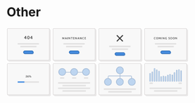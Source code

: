 # Other
<img style="width:100px;display:inline-block;" src="../images/layouts/other_01.png" alt="Other 01" />
<img style="width:100px;display:inline-block;" src="../images/layouts/other_02.png" alt="Other 02" />
<img style="width:100px;display:inline-block;" src="../images/layouts/other_03.png" alt="Other 03" />
<img style="width:100px;display:inline-block;" src="../images/layouts/other_04.png" alt="Other 04" />
<img style="width:100px;display:inline-block;" src="../images/layouts/other_05.png" alt="Other 05" />
<img style="width:100px;display:inline-block;" src="../images/layouts/other_06.png" alt="Other 06" />
<img style="width:100px;display:inline-block;" src="../images/layouts/other_07.png" alt="Other 07" />
<img style="width:100px;display:inline-block;" src="../images/layouts/other_08.png" alt="Other 08" />
